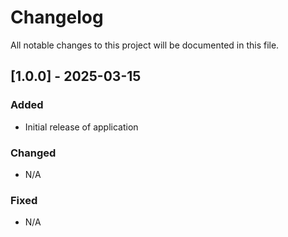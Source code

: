 # Changelog

All notable changes to this project will be documented in this file.

## [1.0.0] - 2025-03-15

### Added
- Initial release of application

### Changed
- N/A

### Fixed
- N/A


